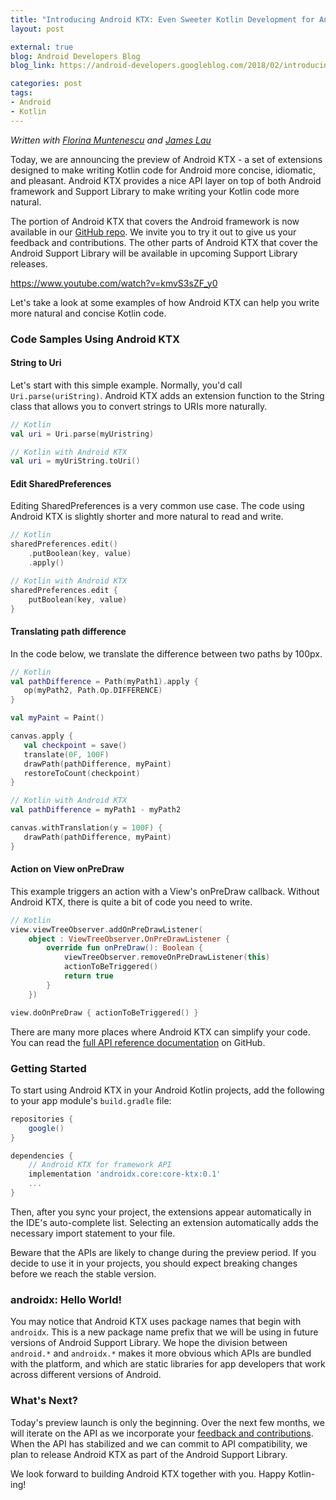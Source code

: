 ```yaml
---
title: "Introducing Android KTX: Even Sweeter Kotlin Development for Android"
layout: post

external: true
blog: Android Developers Blog
blog_link: https://android-developers.googleblog.com/2018/02/introducing-android-ktx-even-sweeter.html

categories: post
tags:
- Android
- Kotlin
---
```


_Written with [Florina Muntenescu](https://twitter.com/FMuntenescu) and [James Lau](https://twitter.com/jmslau)_

Today, we are announcing the preview of Android KTX - a set of extensions designed to make writing Kotlin code for Android more concise, idiomatic, and pleasant. Android KTX provides a nice API layer on top of both Android framework and Support Library to make writing your Kotlin code more natural.

The portion of Android KTX that covers the Android framework is now available in our [GitHub repo](https://github.com/android/android-ktx/). We invite you to try it out to give us your feedback and contributions. The other parts of Android KTX that cover the Android Support Library will be available in upcoming Support Library releases.

https://www.youtube.com/watch?v=kmvS3sZF_y0

Let's take a look at some examples of how Android KTX can help you write more natural and concise Kotlin code.

### Code Samples Using Android KTX

#### String to Uri

Let's start with this simple example. Normally, you'd call `Uri.parse(uriString)`. Android KTX adds an extension function to the String class that allows you to convert strings to URIs more naturally.

```kotlin
// Kotlin
val uri = Uri.parse(myUristring)
```
```kotlin
// Kotlin with Android KTX
val uri = myUriString.toUri()
```

#### Edit SharedPreferences

Editing SharedPreferences is a very common use case. The code using Android KTX is slightly shorter and more natural to read and write.

```kotlin
// Kotlin
sharedPreferences.edit()
    .putBoolean(key, value)
    .apply()
```
```kotlin
// Kotlin with Android KTX
sharedPreferences.edit { 
    putBoolean(key, value) 
}
```

#### Translating path difference

In the code below, we translate the difference between two paths by 100px.

```kotlin
// Kotlin
val pathDifference = Path(myPath1).apply {
   op(myPath2, Path.Op.DIFFERENCE)
}

val myPaint = Paint()

canvas.apply {
   val checkpoint = save()
   translate(0F, 100F)
   drawPath(pathDifference, myPaint)
   restoreToCount(checkpoint)
}
```
```kotlin
// Kotlin with Android KTX
val pathDifference = myPath1 - myPath2

canvas.withTranslation(y = 100F) {
   drawPath(pathDifference, myPaint)
}
```

#### Action on View onPreDraw

This example triggers an action with a View's onPreDraw callback. Without Android KTX, there is quite a bit of code you need to write.

```kotlin
// Kotlin
view.viewTreeObserver.addOnPreDrawListener(
    object : ViewTreeObserver.OnPreDrawListener {
        override fun onPreDraw(): Boolean {
            viewTreeObserver.removeOnPreDrawListener(this)
            actionToBeTriggered()
            return true
        }
    })
```
```kotlin
view.doOnPreDraw { actionToBeTriggered() }
```

There are many more places where Android KTX can simplify your code. You can read the [full API reference documentation](https://android.github.io/android-ktx/core-ktx/) on GitHub.


### Getting Started

To start using Android KTX in your Android Kotlin projects, add the following to your app module's `build.gradle` file:

```groovy
repositories {
    google()
}

dependencies {
    // Android KTX for framework API
    implementation 'androidx.core:core-ktx:0.1'
    ...
}
```

Then, after you sync your project, the extensions appear automatically in the IDE's auto-complete list. Selecting an extension automatically adds the necessary import statement to your file.

Beware that the APIs are likely to change during the preview period. If you decide to use it in your projects, you should expect breaking changes before we reach the stable version.


### androidx: Hello World!

You may notice that Android KTX uses package names that begin with `androidx`. This is a new package name prefix that we will be using in future versions of Android Support Library. We hope the division between `android.*` and `androidx.*` makes it more obvious which APIs are bundled with the platform, and which are static libraries for app developers that work across different versions of Android.


### What's Next?

Today's preview launch is only the beginning. Over the next few months, we will iterate on the API as we incorporate your [feedback and contributions](https://github.com/android/android-ktx#how-to-contribute). When the API has stabilized and we can commit to API compatibility, we plan to release Android KTX as part of the Android Support Library.

We look forward to building Android KTX together with you. Happy Kotlin-ing!